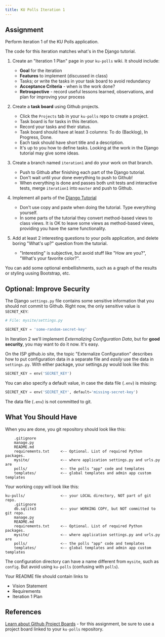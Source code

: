 ```yaml
---
title: KU Polls Iteration 1
---
```


## Assignment 

Perform iteration 1 of the KU Polls application.

The code for this iteration matches what's in the Django tutorial.

1. Create an "Iteration 1 Plan" page in your `ku-polls` wiki. It should include:
   - **Goal** for the iteration
   - **Features** to implement (discussed in class)
   - Tasks; or write the tasks in your task board to avoid redundancy
   - **Acceptance Criteria** - when is the work done?
   - **Retrospective** - record useful lessons learned, observations, and plan for improving your process

2. Create a **task board** using Github projects.
   - Click the `Projects` tab in your `ku-polls` repo to create a project.
   - Task board is for tasks in this iteration.
   - Record your tasks and their status. 
   - Task board should have at least 3 columns: To do (Backlog), In Progress, Done.
   - Each task should have short title and a description.
   - It's up to you how to define tasks.  Looking at the work in the Django tutorial may give some ideas.

3. Create a branch named `iteration1` and do your work on that branch.
   - Push to Github after finishing each part of the Django tutorial. 
   - Don't wait until your done everything to push to Github!
   - When everything is done and passes both unit tests and interactive tests, merge `iteration1` into `master` and push to Github.

4. Implement all parts of the [Django Tutorial][django-tutorial]
   - Don't use copy and paste when doing the tutorial. Type everything yourself. 
   - In some parts of the tutorial they convert method-based views to class views.  It is OK to leave some views as method-based views, providing you have the same functionality.

5. Add at least 2 interesting questions to your polls application, and delete boring "What's up?" question from the tutorial.
   - "Interesting" is subjective, but avoid stuff like "How are you?", "What's your favorite color?".

You can add some optional embellishments, such as a graph of the results or styling uusing Bootstrap, etc.

## Optional: Improve Security

The Django `settings.py` file contains some sensitive information that you should not commit to Github.  Right now, the only sensitive value is `SECRET_KEY`:

```python
# File: mysite/settings.py

SECRET_KEY = 'some-random-secret-key'
```

In Iteration 2 we'll implement *Externalizing Configuration Data*,
but for **good security**, you may want to do it now.  It's easy.

On the ISP github.io site, the topic "Externalize Configuration" describes how
to put configuration data in a separate file and *easily* use the data in `settings.py`.  With either package, your settings.py would look like this:

```python
SECRET_KEY = env('SECRET_KEY') 
```
You can also specify a default value, in case the data file (`.env`) is missing:
```python
SECRET_KEY = env('SECRET_KEY', default='missing-secret-key') 
```

The data file (`.env`) is not committed to git.


## What You Should Have

When you are done, you git repository should look like this:
```
    .gitignore
    manage.py
    README.md
    requirements.txt     <-- Optional. List of required Python packages.
    mysite/              <-- where application settings.py and urls.py are
    polls/               <-- the polls "app" code and templates
    templates/           <-- global templates and admin app custom templates
```

Your working copy will look like this:
```
ku-pulls/                <-- your LOCAL directory, NOT part of git repo.
    .gitignore
    db.sqlite3           <-- your WORKING COPY, but NOT committed to git repo.
    manage.py
    README.md
    requirements.txt     <-- Optional. List of required Python packages.
    mysite/              <-- where application settings.py and urls.py are
    polls/               <-- the polls "app" code and templates
    templates/           <-- global templates and admin app custom templates
```

The configuration directory can have a name different from `mysite`,
such as `config`.  But avoid using `ku-polls` (confusing with `polls`).

Your README file should contain links to
* Vision Statement
* Requirements
* Iteration 1 Plan

## References

[Learn about Github Project Boards](https://docs.github.com/en/github/managing-your-work-on-github/about-project-boards) - for this assignment, be sure to use a project board linked to your `ku-polls` repository.

[django-tutorial]: https://docs.djangoproject.com/en/3.1/intro/tutorial01/
